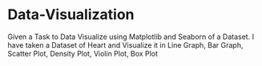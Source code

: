 # Data-Visualization
Given a Task to Data Visualize using Matplotlib and Seaborn of a Dataset.
I have taken a Dataset of Heart and Visualize it in Line Graph, Bar Graph, Scatter Plot, Density Plot, Violin Plot, Box Plot
